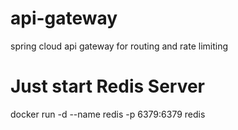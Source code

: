 # api-gateway
spring cloud api gateway for routing and rate limiting

# Just start Redis Server
docker run -d --name redis -p 6379:6379 redis

